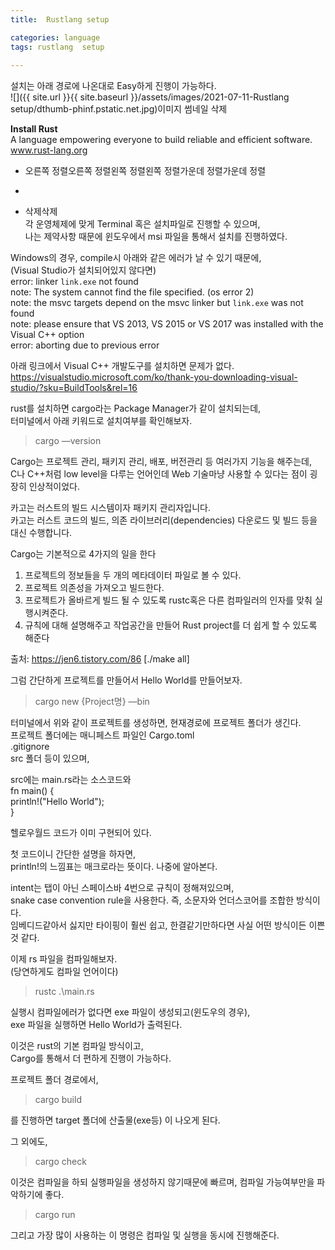```yaml
---
title:  Rustlang setup

categories: language 
tags: rustlang  setup
 
---
```


  
   
설치는 아래 경로에 나온대로 Easy하게 진행이 가능하다.  
![]({{ site.url }}{{ site.baseurl }}/assets/images/2021-07-11-Rustlang setup/dthumb-phinf.pstatic.net.jpg)이미지 썸네일 삭제  
  
**Install Rust**  
A language empowering everyone to build reliable and efficient software.  
www.rust-lang.org  
  
* 오른쪽 정렬오른쪽 정렬왼쪽 정렬왼쪽 정렬가운데 정렬가운데 정렬  
  
*   
  
* 삭제삭제  
각 운영체제에 맞게 Terminal 혹은 설치파일로 진행할 수 있으며,  
나는 제약사항 때문에 윈도우에서 msi 파일을 통해서 설치를 진행하였다.  
  
Windows의 경우, compile시 아래와 같은 에러가 날 수 있기 때문에,  
(Visual Studio가 설치되어있지 않다면)  
error: linker `link.exe` not found  
note: The system cannot find the file specified. (os error 2)  
note: the msvc targets depend on the msvc linker but `link.exe` was not found  
note: please ensure that VS 2013, VS 2015 or VS 2017 was installed with the Visual C++ option  
error: aborting due to previous error  
  
아래 링크에서 Visual C++ 개발도구를 설치하면 문제가 없다.  
https://visualstudio.microsoft.com/ko/thank-you-downloading-visual-studio/?sku=BuildTools&rel=16  
  
  
rust를 설치하면 cargo라는 Package Manager가 같이 설치되는데,  
터미널에서 아래 키워드로 설치여부를 확인해보자.  
> cargo —version    
  
  
Cargo는 프로젝트 관리, 패키지 관리, 배포, 버전관리 등 여러가지 기능을 해주는데,  
C나 C++처럼 low level을 다루는 언어인데 Web 기술마냥 사용할 수 있다는 점이 굉장히 인상적이었다.  
  
카고는 러스트의 빌드 시스템이자 패키지 관리자입니다.  
카고는 러스트 코드의 빌드, 의존 라이브러리(dependencies) 다운로드 및 빌드 등을 대신 수행합니다.  
  
Cargo는 기본적으로 4가지의 일을 한다  
1. 프로젝트의 정보들을 두 개의 메타데이터 파일로 볼 수 있다.  
2. 프로젝트 의존성을 가져오고 빌드한다.  
3. 프로젝트가 올바르게 빌드 될 수 있도록 rustc혹은 다른 컴파일러의 인자를 맞춰 실행시켜준다.  
4. 규칙에 대해 설명해주고 작업공간을 만들어 Rust project를 더 쉽게 할 수 있도록 해준다  
  
출처: https://jen6.tistory.com/86 [./make all]  
  
  
그럼 간단하게 프로젝트를 만들어서 Hello World를 만들어보자.  
> cargo new {Project명} —bin    
  
터미널에서 위와 같이 프로젝트를 생성하면, 현재경로에 프로젝트 폴더가 생긴다.  
프로젝트 폴더에는 매니페스트 파일인 Cargo.toml  
.gitignore  
src 폴더 등이 있으며,  
  
src에는 main.rs라는 소스코드와  
fn main() {  
    println!("Hello World");  
}  
  
헬로우월드 코드가 이미 구현되어 있다.  
  
첫 코드이니 간단한 설명을 하자면,  
println!의 느낌표는 매크로라는 뜻이다. 나중에 알아본다.  
  
intent는 탭이 아닌 스페이스바 4번으로 규칙이 정해져있으며,  
snake case convention rule을 사용한다. 즉, 소문자와 언더스코어를 조합한 방식이다.  
임베디드같아서 싫지만 타이핑이 훨씬 쉽고, 한결같기만하다면 사실 어떤 방식이든 이쁜 것 같다.  
  
이제 rs 파일을 컴파일해보자.  
(당연하게도 컴파일 언어이다)  
> rustc .\main.rs    
  
실행시 컴파일에러가 없다면 exe 파일이 생성되고(윈도우의 경우),  
exe 파일을 실행하면 Hello World가 출력된다.  
  
이것은 rust의 기본 컴파일 방식이고,  
Cargo를 통해서 더 편하게 진행이 가능하다.  
  
프로젝트 폴더 경로에서,  
> cargo build    
  
를 진행하면 target 폴더에 산출물(exe등) 이 나오게 된다.  
  
그 외에도,  
> cargo check    
  
이것은 컴파일을 하되 실행파일을 생성하지 않기때문에 빠르며, 컴파일 가능여부만을 파악하기에 좋다.  
  
> cargo run    
  
그리고 가장 많이 사용하는 이 명령은 컴파일 및 실행을 동시에 진행해준다.  
   
